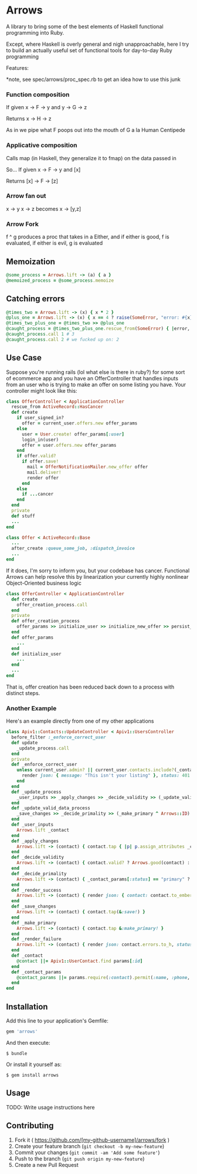 # Arrows

A library to bring some of the best elements of Haskell functional programming into Ruby.

Except, where Haskell is overly general and nigh unapproachable, here I try to build an
actually useful set of functional tools for day-to-day Ruby programming

Features:

*note, see spec/arrows/proc_spec.rb to get an idea how to use this junk
### Function composition

If given
x -> F -> y and y -> G -> z

Returns
x -> H -> z

As in we pipe what F poops out into the mouth of G a la Human Centipede


### Applicative composition
Calls map (in Haskell, they generalize it to fmap) on the data passed in

So... If given
x -> F -> y and [x]

Returns
[x] -> F -> [z]

### Arrow fan out
x -> y
x -> z
becomes
x -> [y,z]

### Arrow Fork
f ^ g produces a proc that takes in a Either, and if either is good, f is evaluated, if either is evil, g is evaluated

## Memoization
```ruby
@some_process = Arrows.lift -> (a) { a }
@memoized_process = @some_process.memoize
```

## Catching errors
```ruby
@times_two = Arrows.lift -> (x) { x * 2 }
@plus_one = Arrows.lift -> (x) { x == 4 ? raise(SomeError, "error: #{x}") : (x + 1) }
@times_two_plus_one = @times_two >> @plus_one
@caught_process = @times_two_plus_one.rescue_from(SomeError) { |error, arg| "we fucked up on: #{arg}" }
@caught_process.call 1 # 3
@caught_process.call 2 # we fucked up on: 2
```

## Use Case
Suppose you're running rails (lol what else is there in ruby?) for some sort of ecommerce app and you have an OfferController that handles inputs from an user who is trying to make an offer on some listing you have. Your controller might look like this:

```ruby
class OfferController < ApplicationController
  rescue_from ActiveRecord::HasCancer
  def create
    if user_signed_in?
      offer = current_user.offers.new offer_params
    else
      user = User.create! offer_params[:user]
      login_in(user)
      offer = user.offers.new offer_params
    end
    if offer.valid?
      if offer.save!
        mail = OfferNotificationMailer.new_offer offer
        mail.deliver!
        render offer
      end
    else
      if ...cancer
    end
  end
  private
  def stuff
  ...
end

class Offer < ActiveRecord::Base
  ...
  after_create :queue_some_job, :dispatch_invoice
  ...
end
```
If it does, I'm sorry to inform you, but your codebase has cancer. Functional Arrows can help resolve this by linearization your currently highly nonlinear Object-Oriented business logic

```ruby
class OfferController < ApplicationController
  def create
    offer_creation_process.call
  end
  private
  def offer_creation_process
    offer_params >> initialize_user >> initialize_new_offer >> persist_offer >> deliver_mail / render_view
  end
  def offer_params
    ...
  end
  def initialize_user
    ...
  end
  ...
end
```
That is, offer creation has been reduced back down to a process with distinct steps. 

### Another Example
Here's an example directly from one of my other applications
```ruby
class Apiv1::Contacts::UpdateController < Apiv1::UsersController
  before_filter :_enforce_correct_user
  def update
    _update_process.call
  end
  private
  def _enforce_correct_user
    unless current_user.admin? || current_user.contacts.include?(_contact)
      render json: { message: "This isn't your listing" }, status: 401
    end
  end
  def _update_process
    _user_inputs >> _apply_changes >> _decide_validity >> (_update_valid_data_process ^ _render_failure)
  end
  def _update_valid_data_process
    _save_changes >> _decide_primality >> (_make_primary ^ Arrows::ID) >> _render_success 
  end
  def _user_inputs
    Arrows.lift _contact
  end
  def _apply_changes
    Arrows.lift -> (contact) { contact.tap { |p| p.assign_attributes _contact_params } }
  end
  def _decide_validity
    Arrows.lift -> (contact) { contact.valid? ? Arrows.good(contact) : Arrows.evil(contact) }
  end
  def _decide_primality
    Arrows.lift -> (contact) { _contact_params[:status] == "primary" ? Arrows.good(contact) : Arrows.evil(contact) }
  end
  def _render_success
    Arrows.lift -> (contact) { render json: { contact: contact.to_ember_hash } }
  end
  def _save_changes
    Arrows.lift -> (contact) { contact.tap(&:save!) }
  end
  def _make_primary
    Arrows.lift -> (contact) { contact.tap &:make_primary! }
  end
  def _render_failure
    Arrows.lift -> (contact) { render json: contact.errors.to_h, status: :expectation_failed }
  end
  def _contact
    @contact ||= Apiv1::UserContact.find params[:id]
  end
  def _contact_params
    @contact_params ||= params.require(:contact).permit(:name, :phone, :email, :address, :status)
  end
end
```
## Installation

Add this line to your application's Gemfile:

```ruby
gem 'arrows'
```

And then execute:

    $ bundle

Or install it yourself as:

    $ gem install arrows

## Usage

TODO: Write usage instructions here

## Contributing

1. Fork it ( https://github.com/[my-github-username]/arrows/fork )
2. Create your feature branch (`git checkout -b my-new-feature`)
3. Commit your changes (`git commit -am 'Add some feature'`)
4. Push to the branch (`git push origin my-new-feature`)
5. Create a new Pull Request
